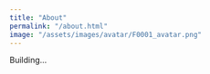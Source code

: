 ```yaml
---
title: "About"
permalink: "/about.html"
image: "/assets/images/avatar/F0001_avatar.png"
---
```


Building...
